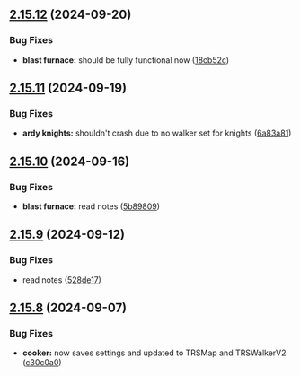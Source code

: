 ## [2.15.12](https://github.com/Torwent/wasp-free/compare/v2.15.11...v2.15.12) (2024-09-20)


### Bug Fixes

* **blast furnace:** should be fully functional now ([18cb52c](https://github.com/Torwent/wasp-free/commit/18cb52c2b13b52e081e5efcdd89a1020ddd8eba1))



## [2.15.11](https://github.com/Torwent/wasp-free/compare/v2.15.10...v2.15.11) (2024-09-19)


### Bug Fixes

* **ardy knights:** shouldn't crash due to no walker set for knights ([6a83a81](https://github.com/Torwent/wasp-free/commit/6a83a81f8670e00d75f16b03f11695d2907ecd5e))



## [2.15.10](https://github.com/Torwent/wasp-free/compare/v2.15.9...v2.15.10) (2024-09-16)


### Bug Fixes

* **blast furnace:** read notes ([5b89809](https://github.com/Torwent/wasp-free/commit/5b8980971f7aaa64b9d0dc1070d48799482d93a4))



## [2.15.9](https://github.com/Torwent/wasp-free/compare/v2.15.8...v2.15.9) (2024-09-12)


### Bug Fixes

* read notes ([528de17](https://github.com/Torwent/wasp-free/commit/528de173499c3d6c60cf13328dd4f060368beb0b))



## [2.15.8](https://github.com/Torwent/wasp-free/compare/v2.15.7...v2.15.8) (2024-09-07)


### Bug Fixes

* **cooker:** now saves settings and updated to TRSMap and TRSWalkerV2 ([c30c0a0](https://github.com/Torwent/wasp-free/commit/c30c0a08a7a0a2dda52b0cf15585214452294a87))



